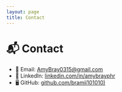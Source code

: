 ```yaml
---
layout: page
title: Contact
---
```


# 📬 Contact  

- 📧 Email: [AmyBray0315@gmail.com](mailto:amybray0315@gmail.com)
- 💼 LinkedIn: [linkedin.com/in/amybrayphr](https://www.linkedin.com/in/amybrayphr)
- 🖥️ GitHub: [github.com/bramii101010)](https://github.com/bramii101010)
